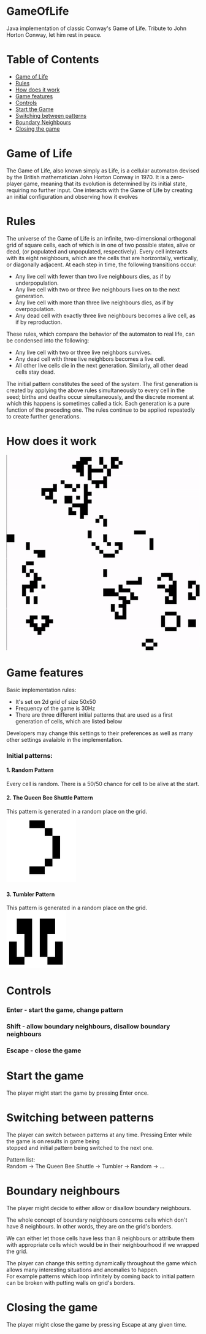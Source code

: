 # GameOfLife
Java implementation of classic Conway's Game of Life. Tribute to John Horton Conway, let him rest in peace. 
# Table of Contents
- [Game of Life](#game-of-life)
- [Rules](#rules)
- [How does it work](#how-does-it-work)
- [Game features](#game-features)
- [Controls](#controls)
- [Start the Game](#start-the-game)
- [Switching between patterns](#switching-between-patterns)
- [Boundary Neighbours](#boundary-neighbours)
- [Closing the game](#closing-the-game)

# Game of Life
The Game of Life, also known simply as Life, is a cellular automaton devised by the British mathematician John Horton Conway in 1970. It is a zero-player game, meaning that its evolution is determined by its initial state, requiring no further input. One interacts with the Game of Life by creating an initial configuration and observing how it evolves  
# Rules
The universe of the Game of Life is an infinite, two-dimensional orthogonal grid of square cells, each of which is in one of two possible states, alive or dead, (or populated and unpopulated, respectively). Every cell interacts with its eight neighbours, which are the cells that are horizontally, vertically, or diagonally adjacent. At each step in time, the following transitions occur:  
  
- Any live cell with fewer than two live neighbours dies, as if by underpopulation.  
- Any live cell with two or three live neighbours lives on to the next generation.  
- Any live cell with more than three live neighbours dies, as if by overpopulation.  
- Any dead cell with exactly three live neighbours becomes a live cell, as if by reproduction.  
  
These rules, which compare the behavior of the automaton to real life, can be condensed into the following:  
  
- Any live cell with two or three live neighbors survives.
- Any dead cell with three live neighbors becomes a live cell.
- All other live cells die in the next generation. Similarly, all other dead cells stay dead.  
  
The initial pattern constitutes the seed of the system. The first generation is created by applying the above rules simultaneously to every cell in the seed; births and deaths occur simultaneously, and the discrete moment at which this happens is sometimes called a tick. Each generation is a pure function of the preceding one. The rules continue to be applied repeatedly to create further generations.  
# How does it work
![](golgif.gif)
# Game features
Basic implementation rules:  
  
- It's set on 2d grid of size 50x50  
- Frequency of the game is 30Hz  
- There are three different initial patterns that are used as a first generation of cells, which are listed below  
  
Developers may change this settings to their preferences as well as many other settings avalaible in the implementation.  
### Initial patterns:  
  
#### 1. Random Pattern
Every cell is random. There is a 50/50 chance for cell to be alive at the start.  
  
#### 2. The Queen Bee Shuttle Pattern
This pattern is generated in a random place on the grid.  
![Queen Bee](queen.PNG)  
  
#### 3. Tumbler Pattern  
This pattern is generated in a random place on the grid.  
![Tumbler](tumbler.PNG)  

# Controls
### Enter - start the game, change pattern  
### Shift - allow boundary neighbours, disallow boundary neighbours
### Escape - close the game

# Start the game
The player might start the game by pressing Enter once.  

# Switching between patterns
The player can switch between patterns at any time. Pressing Enter while the game is on results in game being  
stopped and initial pattern being switched to the next one.  
  
Pattern list:  
Random -> The Queen Bee Shuttle -> Tumbler -> Random -> ...  

# Boundary neighbours  
The player might decide to either allow or disallow boundary neighbours.  
  
The whole concept of boundary neighbours concerns cells which don't have 8 neighbours. In other words, they are on the grid's borders.  
  
We can either let those cells have less than 8 neighbours or attribute them with appropriate cells which would be in their neighbourhood
if we wrapped the grid.  
  
The player can change this setting dynamically throughout the game which allows many interesting situations and anomalies to happen.  
For example patterns which loop infinitely by coming back to initial pattern can be broken with putting walls on grid's borders.

# Closing the game
The player might close the game by pressing Escape at any given time.
